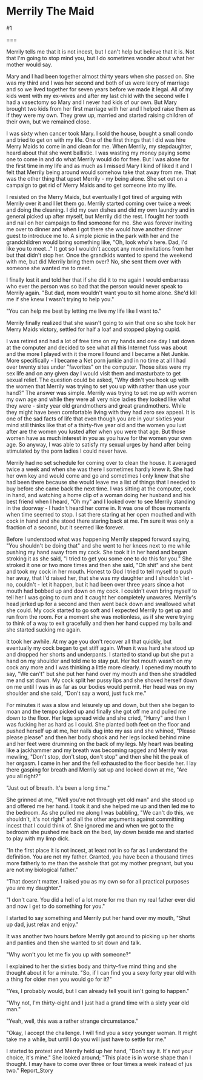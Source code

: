 Merrily The Maid
================
#1 

 

 

===

Merrily tells me that it is not incest, but I can't help but believe that it is. Not that I'm going to stop mind you, but I do sometimes wonder about what her mother would say. 

 Mary and I had been together almost thirty years when she passed on. She was my third and I was her second and both of us were leery of marriage and so we lived together for seven years before we made it legal. All of my kids went with my ex-wives and after my last child with the second wife I had a vasectomy so Mary and I never had kids of our own. But Mary brought two kids from her first marriage with her and I helped raise them as if they were my own. They grew up, married and started raising children of their own, but we remained close. 

 I was sixty when cancer took Mary. I sold the house, bought a small condo and tried to get on with my life. One of the first things that I did was hire Merry Maids to come in and clean for me. When Merrily, my stepdaughter, heard about that she went ballistic. I was wasting my money paying some one to come in and do what Merrily would do for free. But I was alone for the first time in my life and as much as I missed Mary I kind of liked it and I felt that Merrily being around would somehow take that away from me. That was the other thing that upset Merrily - my being alone. She set out on a campaign to get rid of Merry Maids and to get someone into my life. 

 I resisted on the Merry Maids, but eventually I got tired of arguing with Merrily over it and I let them go. Merrily started coming over twice a week and doing the cleaning. I did my own dishes and did my own laundry and in general picked up after myself, but Merrily did the rest. I fought her tooth and nail on her campaign to find someone for me. She was forever inviting me over to dinner and when I got there she would have another dinner guest to introduce me to. A simple picnic in the park with her and the grandchildren would bring something like, "Oh, look who's here. Dad, I'd like you to meet..." It got so I wouldn't accept any more invitations from her but that didn't stop her. Once the grandkids wanted to spend the weekend with me, but did Merrily bring them over? No, she sent them over with someone she wanted me to meet. 

 I finally lost it and told her that if she did it to me again I would embarrass who ever the person was so bad that the person would never speak to Merrily again. "But dad, mom wouldn't want you to sit home alone. She'd kill me if she knew I wasn't trying to help you." 

 "You can help me best by letting me live my life like I want to." 

 Merrily finally realized that she wasn't going to win that one so she took her Merry Maids victory, settled for half a loaf and stopped playing cupid. 

 I was retired and had a lot of free time on my hands and one day I sat down at the computer and decided to see what all this Internet fuss was about and the more I played with it the more I found and I became a Net Junkie. More specifically - I became a Net porn junkie and in no time at all I had over twenty sites under "favorites" on the computer. Those sites were my sex life and on any given day I would visit them and masturbate to get sexual relief. The question could be asked, "Why didn't you hook up with the women that Merrily was trying to set you up with rather than use your hand?" The answer was simple. Merrily was trying to set me up with women my own age and while they were all very nice ladies they looked like what they were - sixty year old grandmothers and great grandmothers. While they might have been comfortable living with they had zero sex appeal. It is one of the sad facts of life that even though you are in your sixties your mind still thinks like that of a thirty-five year old and the women you lust after are the women you lusted after when you were that age. But those women have as much interest in you as you have for the women your own age. So anyway, I was able to satisfy my sexual urges by hand after being stimulated by the porn ladies I could never have. 

 Merrily had no set schedule for coming over to clean the house. It averaged twice a week and when she was there I sometimes hardly knew it. She had her own key and would come and go and sometimes I only knew that she had been there because she would leave me a list of things that I needed to buy before she came back the next time. I was sitting at the computer, cock in hand, and watching a home clip of a woman doing her husband and his best friend when I heard, "Oh my" and I looked over to see Merrily standing in the doorway - I hadn't heard her come in. It was one of those moments when time seemed to stop. I sat there staring at her open mouthed and with cock in hand and she stood there staring back at me. I'm sure it was only a fraction of a second, but it seemed like forever. 

 Before I understood what was happening Merrily stepped forward saying, "You shouldn't be doing that" and she went to her knees next to me while pushing my hand away from my cock. She took it in her hand and began stroking it as she said, "I tried to get you some one to do this for you." She stroked it one or two more times and then she said, "Oh shit" and she bent and took my cock in her mouth. Honest to God I tried to tell myself to push her away, that I'd raised her, that she was my daughter and I shouldn't let - no, couldn't - let it happen, but it had been over three years since a hot mouth had bobbed up and down on my cock. I couldn't even bring myself to tell her I was going to cum and it caught her completely unawares. Merrily's head jerked up for a second and then went back down and swallowed what she could. My cock started to go soft and I expected Merrily to get up and run from the room. For a moment she was motionless, as if she were trying to think of a way to exit gracefully and then her hand cupped my balls and she started sucking me again. 

 It took her awhile. At my age you don't recover all that quickly, but eventually my cock began to get stiff again. When it was hard she stood up and dropped her shorts and underpants. I started to stand up but she put a hand on my shoulder and told me to stay put. Her hot mouth wasn't on my cock any more and I was thinking a little more clearly. I opened my mouth to say, "We can't" but she put her hand over my mouth and then she straddled me and sat down. My cock split her pussy lips and she shoved herself down on me until I was in as far as our bodies would permit. Her head was on my shoulder and she said, "Don't say a word, just fuck me." 

 For minutes it was a slow and leisurely up and down, but then she began to moan and the tempo picked up and finally she got off me and pulled me down to the floor. Her legs spread wide and she cried, "Hurry" and then I was fucking her as hard as I could. She planted both feet on the floor and pushed herself up at me, her nails dug into my ass and she whined, "Please please please" and then her body shook and her legs locked behind mine and her feet were drumming on the back of my legs. My heart was beating like a jackhammer and my breath was becoming ragged and Merrily was mewling, "Don't stop, don't stop, don't stop" and then she hit the peak of her orgasm. I came in her and the fell exhausted to the floor beside her. I lay there gasping for breath and Merrily sat up and looked down at me, "Are you all right?" 

 "Just out of breath. It's been a long time." 

 She grinned at me, "Well you're not through yet old man" and she stood up and offered me her hand. I took it and she helped me up and then led me to the bedroom. As she pulled me along I was babbling, "We can't do this, we shouldn't, it's not right" and all the other arguments against committing incest that I could think of. She ignored me and when we got to the bedroom she pushed me back on the bed, lay down beside me and started to play with my limp dick. 

 "In the first place it is not incest, at least not in so far as I understand the definition. You are not my father. Granted, you have been a thousand times more fatherly to me than the asshole that got my mother pregnant, but you are not my biological father." 

 "That doesn't matter. I raised you as my own so for all practical purposes you are my daughter." 

 "I don't care. You did a hell of a lot more for me than my real father ever did and now I get to do something for you." 

 I started to say something and Merrily put her hand over my mouth, "Shut up dad, just relax and enjoy." 

 It was another two hours before Merrily got around to picking up her shorts and panties and then she wanted to sit down and talk. 

 "Why won't you let me fix you up with someone?" 

 I explained to her the sixties body and thirty-five mind thing and she thought about it for a minute. "So, if I can find you a sexy forty year old with a thing for older men you would go for it?" 

 "Yes, I probably would, but I can already tell you it isn't going to happen." 

 "Why not, I'm thirty-eight and I just had a grand time with a sixty year old man." 

 "Yeah, well, this was a rather strange circumstance." 

 "Okay, I accept the challenge. I will find you a sexy younger woman. It might take me a while, but until I do you will just have to settle for me." 

 I started to protest and Merrily held up her hand, "Don't say it. It's not your choice, it's mine." She looked around; "This place is in worse shape than I thought. I may have to come over three or four times a week instead of jus two." Report_Story 
